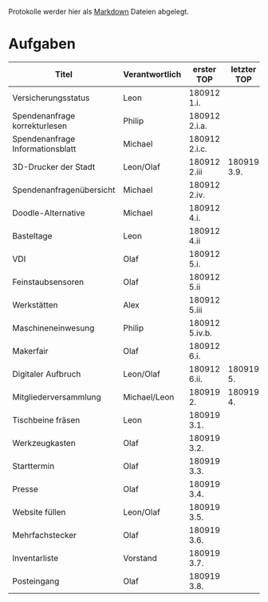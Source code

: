 Protokolle werder hier als [Markdown](https://guides.github.com/features/mastering-markdown/) Dateien abgelegt.

# **Aufgaben**
Titel | Verantwortlich | erster TOP | letzter TOP
--- | --- | --- | ---
Versicherungsstatus | Leon | 180912 1.i. |
Spendenanfrage korrekturlesen | Philip | 180912 2.i.a. |
Spendenanfrage Informationsblatt | Michael | 180912 2.i.c. |
3D-Drucker der Stadt | Leon/Olaf | 180912 2.iii | 180919 3.9.
Spendenanfragenübersicht | Michael | 180912 2.iv. |
Doodle-Alternative | Michael | 180912 4.i. |
Basteltage | Leon | 180912 4.ii |
VDI | Olaf | 180912 5.i. |
Feinstaubsensoren | Olaf | 180912 5.ii |
Werkstätten | Alex | 180912 5.iii |
Maschineneinwesung | Philip | 180912 5.iv.b. |
Makerfair | Olaf | 180912 6.i. |
Digitaler Aufbruch | Leon/Olaf | 180912 6.ii. | 180919 5.
Mitgliederversammlung | Michael/Leon | 180919 2. | 180919 4.
Tischbeine fräsen | Leon | 180919 3.1. |
Werkzeugkasten | Olaf | 180919 3.2. |
Starttermin | Olaf | 180919 3.3. |
Presse | Olaf | 180919 3.4. |
Website füllen | Leon/Olaf | 180919 3.5. |
Mehrfachstecker | Olaf | 180919 3.6. |
Inventarliste | Vorstand | 180919 3.7. |
Posteingang | Olaf | 180919 3.8. |
